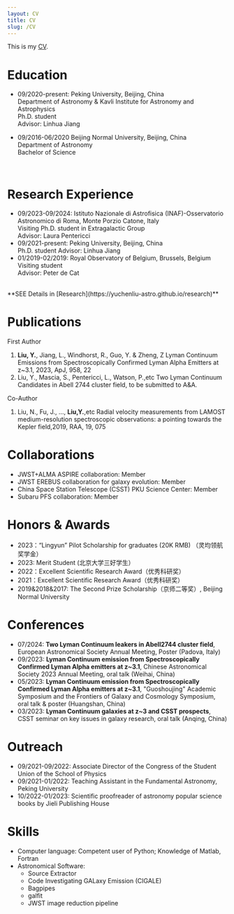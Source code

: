 ```yaml
---
layout: CV
title: CV
slug: /CV
---
```


<p>This is my <a target="_blank" href="{{ "/assets/LiuYuchen_cv.pdf" | absolute_url }}">CV</a>.</p>

# Education
- 09/2020-present:      Peking University, Beijing, China	<br />
Department of Astronomy & Kavli Institute for Astronomy and Astrophysics<br />
Ph.D. student <br />
Advisor: Linhua Jiang<br />

- 09/2016-06/2020      Beijing Normal University, Beijing, China	  <br />
Department of Astronomy	 <br />
Bachelor of Science
<br />

# Research Experience

- 09/2023-09/2024: Istituto Nazionale di Astrofisica (INAF)-Osservatorio Astronomico di Roma, Monte Porzio Catone, Italy <br />
Visiting Ph.D. student in Extragalactic Group <br />
Advisor: Laura Pentericci<br />
- 09/2021-present: Peking University, Beijing, China	 <br />
Ph.D. student
Advisor: Linhua Jiang <br />
-  01/2019-02/2019: Royal Observatory of Belgium, Brussels, Belgium <br />
Visiting student <br />
Advisor: Peter de Cat                                                                 
<br />
**SEE Details in [Research](https://yuchenliu-astro.github.io/research)**

<br />

# Publications

First Author <br />
1.	**Liu, Y.**, Jiang, L., Windhorst, R., Guo, Y. & Zheng, Z 
Lyman Continuum Emissions from Spectroscopically Confirmed Lyman Alpha Emitters at z~3.1, 2023, ApJ, 958, 22 <br />
2.	Liu, Y., Mascia, S., Pentericci, L., Watson, P.,etc
Two Lyman Continuum Candidates in Abell 2744 cluster field, to be submitted to A&A. <br />

Co-Author <br />
1.	Liu, N., Fu, J., …, **Liu,Y.**,etc
Radial velocity measurements from LAMOST medium-resolution spectroscopic observations: a pointing towards the Kepler field,2019, RAA, 19, 075 <br />

# Collaborations

- JWST+ALMA ASPIRE collaboration: Member
- JWST EREBUS collaboration for galaxy evolution: Member
- China Space Station Telescope (CSST) PKU Science Center: Member
- Subaru PFS collaboration: Member

# Honors & Awards

- 2023：“Lingyun” Pilot Scholarship for graduates (20K RMB) （灵均领航奖学金）
- 2023: Merit Student (北京大学三好学生）
- 2022：Excellent Scientific Research Award（优秀科研奖）
- 2021：Excellent Scientific Research Award（优秀科研奖）
- 2019&2018&2017: The Second Prize Scholarship（京师二等奖）, Beijing Normal University

# Conferences

- 07/2024: **Two Lyman Continuum leakers in Abell2744 cluster field**, European Astronomical Society Annual Meeting, Poster (Padova, Italy)
- 09/2023: **Lyman Continuum emission from Spectroscopically Confirmed Lyman Alpha emitters at z~3.1**, Chinese Astronomical Society 2023 Annual Meeting, oral talk (Weihai, China)
- 05/2023: **Lyman Continuum emission from Spectroscopically Confirmed Lyman Alpha emitters at z~3.1**, "Guoshoujing" Academic Symposium and the Frontiers of Galaxy and Cosmology Symposium, oral talk & poster (Huangshan, China)
- 03/2023: **Lyman Continuum galaxies at z~3 and CSST prospects**, CSST seminar on key issues in galaxy research, oral talk (Anqing, China)

# Outreach

- 09/2021-09/2022: Associate Director of the Congress of the Student Union of the School of Physics
- 09/2021-01/2022: Teaching Assistant in the Fundamental Astronomy, Peking University
- 10/2022-01/2023: Scientific proofreader of astronomy popular science books by Jieli Publishing House

# Skills

- Computer language: Competent user of Python; Knowledge of Matlab, Fortran
- Astronomical Software:
  - Source Extractor
  - Code Investigating GALaxy Emission (CIGALE)
  - Bagpipes
  - galfit
  - JWST image reduction pipeline




	




<br />
